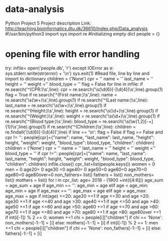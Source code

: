 # data-analysis
Python Project 5
Project description Link: http://teaching.bioinformatics.dtu.dk/36610/index.php/Data_analysis
#!/usr/bin/python3
import sys
import re
#Initializing empty dict
people = {}
# opening file with error handling
try:
	infile=  open('people.db', 'r')
except IOError as e:
	sys.stderr.write(str(error) + '\n')
	sys.exit(1)
#Read file, line by line and import to dictionary 
children = ('None')
cpr = ''
name = ''
last_name = ''
height = ''
weight =''
blood_type = ''
flag = False
for line in infile:
	if re.search('^(CPR:)\s',line):
		cpr = re.search('\s(\d{6}[-]\d{4})\s',line).group(1)
		flag = True
	if re.search('^(First name:)\s',line):
		name = re.search('\s(\w+)\s',line).group(1)
	if re.search('^(Last name:)\s',line):
		last_name = re.search('\s(\w+)\s',line).group(1)
	if re.search('^(Height:)\s',line):
		height = re.search('\s(\d+)\s',line).group(1)
	if re.search('^(Weight:)\s',line):
		weight = re.search('\s(\d+)\s',line).group(1)
	if re.search('^(Blood type:)\s',line):
		blood_type = re.search('\s(\w{1,2}[-+]{1})\s',line).group(1)
	if re.search('^(Children:)\s',line):
		children = re.findall('(\d{6}[-]\d{4})',line)
	if line == '\n':
		flag = False
	if flag == False and cpr != '': 
		people[cpr]={"name": name, "last_name": last_name, "height": height, "weight": weight, "blood_type": blood_type, "children": children}
		children = ('None')
		cpr = ''
		name = ''
		last_name = ''
		height = ''
		weight =''
		blood_type = ''
if cpr !='':
	people[cpr]={"name": name, "last_name": last_name, "height": height, "weight": weight, "blood_type": blood_type, "children": children}
infile.close()
cpr_list=list(people.keys())
women = 0
men = 0
age20= 0
age30 =0
age40= 0
age50=0
age60=0
age70=0
age80=0
age80over=0
non_fathers= list()
fathers = list()
non_mothers= list()
mothers = list()
for i in cpr_list:
	age= 2018 - (1900 +int(i[4:6]))
	age_sum = age_sum + age
	if age_min == '':
		age_min = age
	elif age < age_min:
		age_min = age
	if age_max == '':
		age_max = age
	elif age > age_max:
		age_max = age 
	if int(age) <=20:
		age20 +=1
	if age <=30 and age >20:
		age30 +=1
	if age <=40 and age >30:
		age40 +=1
	if age <=50 and age >40:
		age50 +=1
	if age <=60 and age >50:
		age60 +=1
	if age <=70 and age >60:
		age70 +=1
	if age <=80 and age >70:
		age80 +=1
	if age >80:
		age80over +=1	
	if int(i[-1]) % 2 == 0:
		women +=1
		chi = people[i]["children"]
		if chi == 'None':
			non_mothers[-1:-1] = [i]
		else:
			mothers[-1:-1] = [i]
	if int(i[-1]) % 2 == 1:
		men +=1
		chi = people[i]["children"]
		if chi == 'None':
			non_fathers[-1:-1] = [i]
		else:
			fathers[-1:-1] = [i]
